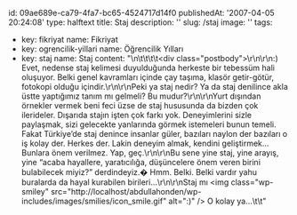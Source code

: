 id: 09ae689e-ca79-4fa7-bc65-4524717d14f0
publishedAt: '2007-04-05 20:24:08'
type: halftext
title: Staj
description: ''
slug: /staj
image: ''
tags:
  - key: fikriyat
    name: Fikriyat
  - key: ogrencilik-yillari
    name: Öğrencilik Yılları
  - key: staj
    name: Staj
content: "\n\t\t\t\t<div class=\"postbody\">\r\n\r\n:) Evet, nedense staj kelimesi duyulduğunda herkeste bir tebessüm hali oluşuyor. Belki genel kavramları içinde çay taşıma, klasör getir-götür, fotokopi olduğu içindir.\r\n\r\nPeki ya staj nedir? Ya da staj denilince akla üstte yaptığımız tanım mı gelmeli? Bu mudur?\r\n\r\nYurt dışından örnekler vermek beni feci üzse de staj hususunda da bizden çok ilerideler. Dışarıda stajın işten çok farkı yok. Deneyimlerini sizle paylaşmak, sizi gelecekte yanlarında görmek istemeleri bunun temeli. Fakat Türkiye’de staj denince insanlar güler, bazıları naylon der bazıları o iş kolay der. Herkes der. Lakin deneyim almak, kendini geliştirmek… Bunlara önem verilmez. Yap, geç.\r\n\r\nBu sene yine staj, yine arayış, yine “acaba hayallere, yaratıcılığa, düşüncelere önem veren birini bulabilecek miyiz?” derdindeyiz.� Hmm. Belki. Belki vardır yahu buralarda da hayal kurabilen birileri…\r\n\r\nStaj mı <img class=\"wp-smiley\" src=\"http://localhost/abdullahonden/wp-includes/images/smilies/icon_smile.gif\" alt=\":)\" /> O kolay ya…</div>\t\t"
